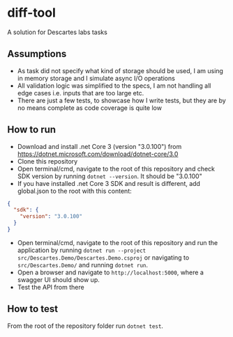 # diff-tool
A solution for Descartes labs tasks

## Assumptions
* As task did not specify what kind of storage should be used, I am using in memory storage and I simulate async I/O operations
* All validation logic was simplified to the specs, I am not handling all edge cases i.e. inputs that are too large etc.
* There are just a few tests, to showcase how I write tests, but they are by no means complete as code coverage is quite low

## How to run
* Download and install .net Core 3 (version "3.0.100") from https://dotnet.microsoft.com/download/dotnet-core/3.0
* Clone this repository
* Open terminal/cmd, navigate to the root of this repository and check SDK version by running `dotnet --version`. It should be "3.0.100"
* If you have installed .net Core 3 SDK and result is different, add global.json to the root with this content:
```json
{
  "sdk": {
    "version": "3.0.100"
  }
}
```
* Open terminal/cmd, navigate to the root of this repository and run the application by running `dotnet run --project src/Descartes.Demo/Descartes.Demo.csproj` or navigating to `src/Descartes.Demo/` and running `dotnet run`.
* Open a browser and navigate to `http://localhost:5000`, where a swagger UI should show up. 
* Test the API from there

## How to test
From the root of the repository folder run `dotnet test`.